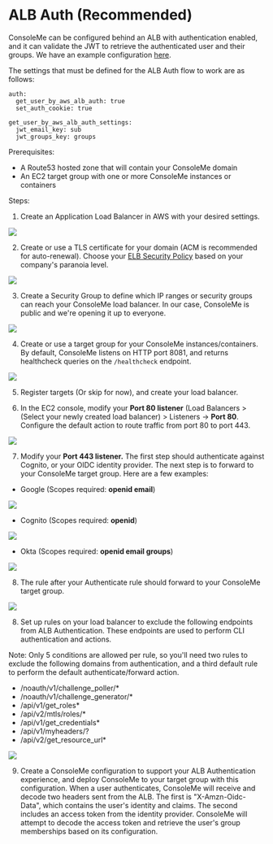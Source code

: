 # ALB Auth \(Recommended\)

ConsoleMe can be configured behind an ALB with authentication enabled, and it can validate the JWT to retrieve the authenticated user and their groups. We have an example configuration [here](https://github.com/Netflix/consoleme/blob/master/example_config/example_config_alb_auth.yaml).

The settings that must be defined for the ALB Auth flow to work are as follows:

```text
auth:
  get_user_by_aws_alb_auth: true
  set_auth_cookie: true

get_user_by_aws_alb_auth_settings:
  jwt_email_key: sub
  jwt_groups_key: groups
```

Prerequisites:

* A Route53 hosted zone that will contain your ConsoleMe domain
* An EC2 target group with one or more ConsoleMe instances or containers

Steps:

1. Create an Application Load Balancer in AWS with your desired settings. 

![](../../.gitbook/assets/image%20%2828%29.png)

2. Create or use a TLS certificate for your domain \(ACM is recommended for auto-renewal\). Choose your [ELB Security Policy](https://docs.aws.amazon.com/elasticloadbalancing/latest/network/create-tls-listener.html) based on your company's paranoia level.

![](../../.gitbook/assets/image%20%2819%29.png)

3. Create a Security Group to define which IP ranges or security groups can reach your ConsoleMe load balancer. In our case, ConsoleMe is public and we're opening it up to everyone. 

![](../../.gitbook/assets/image%20%2824%29.png)

4. Create or use a target group for your ConsoleMe instances/containers. By default, ConsoleMe listens on HTTP port 8081, and returns healthcheck queries on the `/healthcheck` endpoint.

![](../../.gitbook/assets/image%20%2822%29.png)

5. Register targets \(Or skip for now\), and create your load balancer.

6. In the EC2 console, modify your **Port 80 listener** \(Load Balancers &gt; \(Select your newly created load balancer\) &gt; Listeners -&gt; **Port 80**. Configure the default action to route traffic from port 80 to port 443.

![](../../.gitbook/assets/image%20%2821%29.png)

7. Modify your **Port 443 listener.** The first step should authenticate against Cognito, or your OIDC identity provider. The next step is to forward to your ConsoleMe target group. Here are a few examples:

* Google \(Scopes required: **openid email**\)

![](../../.gitbook/assets/image%20%2836%29%20%282%29.png)

* Cognito  \(Scopes required: **openid**\)

![](../../.gitbook/assets/image%20%2834%29.png)

* Okta \(Scopes required: **openid email groups**\)

![](../../.gitbook/assets/image%20%2830%29.png)

8. The rule after your Authenticate rule should forward to your ConsoleMe target group.

![](../../.gitbook/assets/image%20%2835%29.png)

8. Set up rules on your load balancer to exclude the following endpoints from ALB Authentication. These endpoints are used to perform CLI authentication and actions. 

Note: Only 5 conditions are allowed per rule, so you'll need two rules to exclude the following domains from authentication, and a third default rule to perform the default authenticate/forward action.

* /noauth/v1/challenge\_poller/\*
* /noauth/v1/challenge\_generator/\*
* /api/v1/get\_roles\*
* /api/v2/mtls/roles/\*
* /api/v1/get\_credentials\*
* /api/v1/myheaders/?
* /api/v2/get\_resource\_url\*

![](../../.gitbook/assets/image%20%2823%29.png)

9. Create a ConsoleMe configuration to support your ALB Authentication experience, and deploy ConsoleMe to your target group with this configuration. When a user authenticates, ConsoleMe will receive and decode two headers sent from the ALB. The first is "X-Amzn-Oidc-Data", which contains the user's identity and claims. The second includes an access token from the identity provider. ConsoleMe will attempt to decode the access token and retrieve the user's group memberships based on its configuration. 

